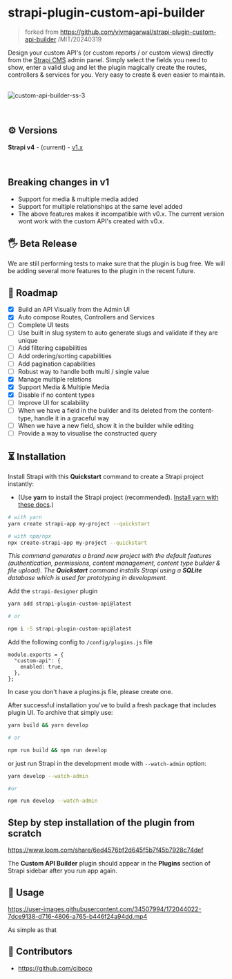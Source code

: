 # strapi-plugin-custom-api-builder

> forked from https://github.com/vivmagarwal/strapi-plugin-custom-api-builder /MIT/20240319

Design your custom API's (or custom reports / or custom views) directly from the [Strapi CMS](https://github.com/strapi/strapi) admin panel. Simply select the fields you need to show, enter a valid slug and let the plugin magically create the routes, controllers & services for you. Very easy to create & even easier to maintain.
&nbsp; 

![custom-api-builder-ss-3](https://user-images.githubusercontent.com/34507994/172046114-2cc9bf30-b2f1-4bec-9a60-b6a3117c61bc.png)

&nbsp; 

## ⚙️ Versions

**Strapi v4** - (current) - [v1.x](https://github.com/vivmagarwal/strapi-plugin-custom-api-builder)

&nbsp; 

## Breaking changes in v1

- Support for media & multiple media added
- Support for multiple relationships at the same level added
- The above features makes it incompatible with v0.x. The current version wont work with the custom API's created with v0.x.

## 🖐 Beta Release

We are still performing tests to make sure that the plugin is bug free. We will be adding several more features to the plugin in the recent future. 

## 🚧 Roadmap

- [x] Build an API Visually from the Admin UI
- [x] Auto compose Routes, Controllers and Services
- [ ] Complete UI tests
- [ ] Use built in slug system to auto generate slugs and validate if they are unique
- [ ] Add filtering capabilities
- [ ] Add ordering/sorting capabilities
- [ ] Add pagination capabilities
- [ ] Robust way to handle both multi / single value
- [x] Manage multiple relations
- [x] Support Media & Multiple Media
- [x] Disable if no content types
- [ ] Improve UI for scalability
- [ ] When we have a field in the builder and its deleted from the content-type, handle it in a graceful way
- [ ] When we have a new field, show it in the builder while editing
- [ ] Provide a way to visualise the constructed query

## ⏳ Installation

Install Strapi with this **Quickstart** command to create a Strapi project instantly:

- (Use **yarn** to install the Strapi project (recommended). [Install yarn with these docs](https://yarnpkg.com/lang/en/docs/install/).)

```bash
# with yarn
yarn create strapi-app my-project --quickstart

# with npm/npx
npx create-strapi-app my-project --quickstart
```

_This command generates a brand new project with the default features (authentication, permissions, content management, content type builder & file upload). The **Quickstart** command installs Strapi using a **SQLite** database which is used for prototyping in development._

Add the `strapi-designer` plugin

```bash
yarn add strapi-plugin-custom-api@latest

# or

npm i -S strapi-plugin-custom-api@latest
```

Add the following config to `/config/plugins.js` file

```
module.exports = {
  "custom-api": {
    enabled: true,
  },
};

```

In case you don't have a plugins.js file, please create one.

After successful installation you've to build a fresh package that includes plugin UI. To archive that simply use:

```bash
yarn build && yarn develop

# or

npm run build && npm run develop
```

or just run Strapi in the development mode with `--watch-admin` option:

```bash
yarn develop --watch-admin

#or

npm run develop --watch-admin
```

## Step by step installation of the plugin from scratch

https://www.loom.com/share/6ed4576bf2d645f5b7f45b7928c74def

The **Custom API Builder** plugin should appear in the **Plugins** section of Strapi sidebar after you run app again.

## 🚀 Usage

https://user-images.githubusercontent.com/34507994/172044022-7dce9138-d716-4806-a765-b446f24a94dd.mp4

As simple as that

## 🦸 Contributors

- https://github.com/cjboco
